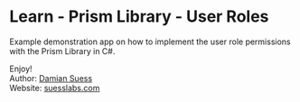 # Learn - Prism Library - User Roles

Example demonstration app on how to implement the user role permissions with the Prism Library in C#.


Enjoy!<br />
Author: [Damian Suess](https://www.linkedin.com/in/damiansuess/)<br />
Website: [suesslabs.com](https://suesslabs.com)

